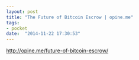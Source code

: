 ```yaml
---
layout: post
title: "The Future of Bitcoin Escrow | opine.me"
tags:
- pocket
date:  "2014-11-22 17:30:53"
---
```


http://opine.me/future-of-bitcoin-escrow/

